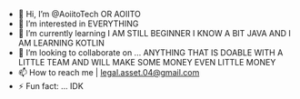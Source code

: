 - 👋 Hi, I’m @AoiitoTech OR AOIITO
- 👀 I’m interested in EVERYTHING
- 🌱 I’m currently learning I AM STILL BEGINNER I KNOW A BIT JAVA AND I AM LEARNING KOTLIN
- 💞️ I’m looking to collaborate on ... ANYTHING THAT IS DOABLE WITH A LITTLE TEAM AND WILL MAKE SOME MONEY EVEN LITTLE MONEY
- 📫 How to reach me | legal.asset.04@gmail.com
- ⚡ Fun fact: ... IDK

<!---
AoiitoTech/AoiitoTech is a ✨ special ✨ repository because its `README.md` (this file) appears on your GitHub profile.
You can click the Preview link to take a look at your changes.
--->
